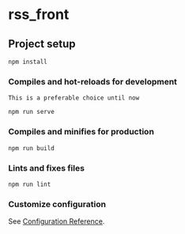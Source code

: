 # rss_front

## Project setup
```
npm install
```

### Compiles and hot-reloads for development
```
This is a preferable choice until now

npm run serve
```

### Compiles and minifies for production
```
npm run build
```

### Lints and fixes files
```
npm run lint
```

### Customize configuration
See [Configuration Reference](https://cli.vuejs.org/config/).
